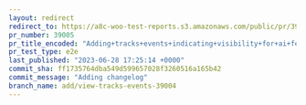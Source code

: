 ```yaml
---
layout: redirect
redirect_to: https://a8c-woo-test-reports.s3.amazonaws.com/public/pr/39005/e2e/index.html
pr_number: 39005
pr_title_encoded: "Adding+tracks+events+indicating+visibility+for+ai+features"
pr_test_type: e2e
last_published: "2023-06-28 17:25:14 +0000"
commit_sha: ff1735764dba549d599657028f3260516a165b42
commit_message: "Adding changelog"
branch_name: add/view-tracks-events-39004
---
```

